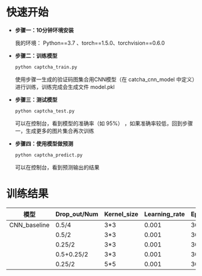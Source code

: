 快速开始
====
- __步骤一：10分钟环境安装__
    
    我的环境：
    Python==3.7 、torch==1.5.0、torchvision==0.6.0

- __步骤二：训练模型__
    ```bash
    python captcha_train.py
    ```
    使用步骤一生成的验证码图集合用CNN模型（在 catcha_cnn_model 中定义）进行训练，训练完成会生成文件 model.pkl

- __步骤三：测试模型__
    ```bash
    python captcha_test.py
    ```
    可以在控制台，看到模型的准确率（如 95%） ，如果准确率较低，回到步骤一，生成更多的图片集合再次训练

- __步骤四：使用模型做预测__
    ```bash
    python captcha_predict.py
    ```
    可以在控制台，看到预测输出的结果
    
训练结果
====
| 模型         | Drop_out/Num | Kernel_size | Learning_rate | Epoch | Train:Test | Accuracy | Submit_acc |
| ------------ | ------------ | ----------- | ------------- | ----- | ---------- | -------- | ---------- |
| CNN_baseline | 0.5/4        | 3*3         | 0.001         | 30    | 9:1        | 16.92%   |            |
|              | 0.5/2        | 3*3         | 0.001         | 30    | 9:1        | 68.80%   |            |
|              | 0.25/2       | 3*3         | 0.001         | 30    | 9:1        | 91.78%   |            |
|              | 0.5+0.25/2   | 3*3         | 0.001         | 30    | 9:1        | 87.83%   |            |
|              | 0.25/2       | 5*5         | 0.001         | 30    | 9:1        | 92.58%   | 0.4018     |

